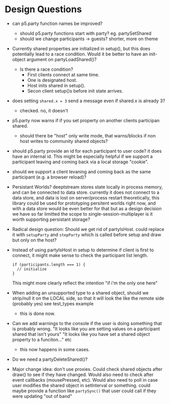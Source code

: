# Design Questions

- can p5.party function names be improved?

  - should p5.party functions start with party? eg. partySetShared
  - should we change participants -> guests? shorter, more on theme

- Currently shared properties are initialized in setup(), but this does potentially lead to a race condition. Would it be better to have an init-object argument on partyLoadShared()?

  - Is there a race condition?
    - First clients connect at same time.
    - One is designated host.
    - Host inits shared in setup().
    - Secon client setup()s before init state arrives.

- does setting `shared.x = 3` send a message even if shared.x is already 3?

  - checked. no, it doesn't

- p5.party now warns if if you set property on another clients participan shared.

  - should there be "host" only write mode, that warns/blocks if non host writes to community shared objects?

- should p5.party provide an id for each participant to user code? it does have an internal id. This might be especially helpful if we support a participant leaving and coming back via a local storage "cookie".

- should we support a client levaning and coming back as the same participant (e.g. a browser reload)?

- Persistant Worlds?
  deeptstream stores state locally in process memory, and can be connected to data store. currently it does not connect to a data store, and data is lost on server/process restart
  theoretically, this library could be used for prototyping persitent worlds right now, and with a data store would be even better for that
  but as a design decision we have so far limitted the scope to single-session-multiplayer
  is it worth supporting persistant storage?

- Radical design question: Should we get rid of partyIsHost. could replace it with `setupParty` and `stepParty` which is called before setup and draw but only on the host?

- Instead of using partyIsHost in setup to determine if client is first to connect, it might make sense to check the participant list length.

  ```
  if (participants.length === 1) {
    // initialize
  }
  ```

  This might more clearly reflect the intention "if i'm the only one here"

- When adding an unsupported type to a shared object, should we strip/null it on the LOCAL side, so that it will look the like the remote side (probably yes) see test_types example

  - this is done now.

- Can we add warnings to the console if the user is doing something that is probably wrong. "It looks like you are setting values on a participant shared that isn't yours" "It looks like you have set a shared object property to a funciton..." etc

  - this now happens in some cases.

- Do we need a partyDeleteShared()?

- Major change idea: don't use proxies. Could check shared objects after draw() to see if they have changed. Would also need to check after event callbacks (mousePressed, etc). Would also need to poll in case user modifies the shared object in setInterval or something. could maybe provide a function like `partySync()` that user could call if they were updating "out of band"
